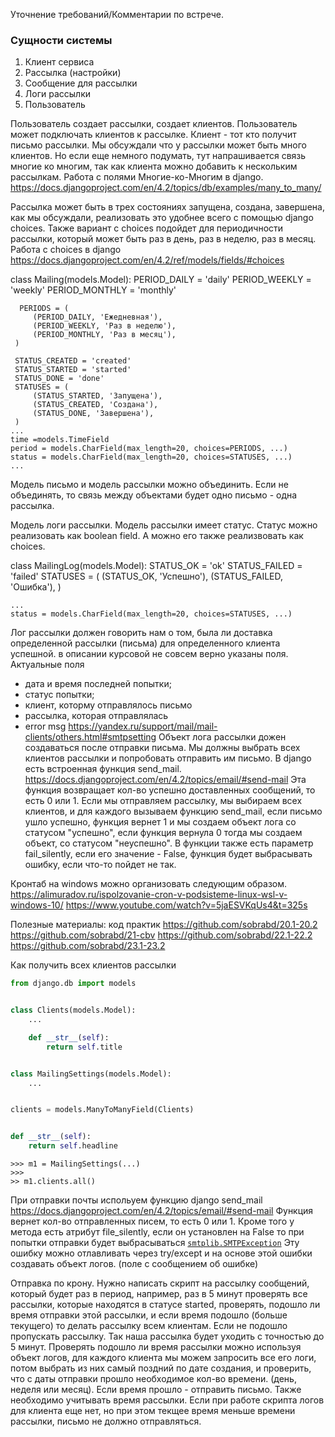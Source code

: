 Уточнение требований/Комментарии по встрече.

### Сущности системы

1) Клиент сервиса
2) Рассылка (настройки)
3) Сообщение для рассылки
4) Логи рассылки
5) Пользователь

Пользователь создает рассылки, создает клиентов. Пользователь может подключать клиентов к рассылке.
Клиент - тот кто получит письмо рассылки.
Мы обсуждали что у рассылки может быть много клиентов. Но если еще немного подумать, тут напрашивается связь многие ко
многим, так как клиента можно добавить к нескольким рассылкам. Работа с полями Многие-ко-Многим в
django. https://docs.djangoproject.com/en/4.2/topics/db/examples/many_to_many/

Рассылка может быть в трех состояниях запущена, создана, завершена, как мы обсуждали, реализовать это удобнее всего с
помощью django choices.
Также вариант с choices подойдет для периодичности рассылки, который может быть раз в день, раз в неделю, раз в месяц.
Работа с choices в django https://docs.djangoproject.com/en/4.2/ref/models/fields/#choices

class Mailing(models.Model):
PERIOD_DAILY = 'daily'
PERIOD_WEEKLY = 'weekly'
PERIOD_MONTHLY = 'monthly'

      PERIODS = (
         (PERIOD_DAILY, 'Ежедневная'),
         (PERIOD_WEEKLY, 'Раз в неделю'),
         (PERIOD_MONTHLY, 'Раз в месяц'),
     )

     STATUS_CREATED = 'created'
     STATUS_STARTED = 'started'
     STATUS_DONE = 'done'
     STATUSES = (
         (STATUS_STARTED, 'Запущена'),
         (STATUS_CREATED, 'Создана'),
         (STATUS_DONE, 'Завершена'),
     )
    ...
    time =models.TimeField
    period = models.CharField(max_length=20, choices=PERIODS, ...)
    status = models.CharField(max_length=20, choices=STATUSES, ...)
    ...

Модель письмо и модель рассылки можно объединить. Если не объединять, то связь между объектами будет одно письмо - одна
рассылка.

Модель логи рассылки.
Модель рассылки имеет статус. Статус можно реализовать как boolean field. А можно его также реализвовать как choices.

class MailingLog(models.Model):
STATUS_OK = 'ok'
STATUS_FAILED = 'failed'
STATUSES = (
(STATUS_OK, 'Успешно'),
(STATUS_FAILED, 'Ошибка'),
)

    ...
    status = models.CharField(max_length=20, choices=STATUSES, ...)

Лог рассылки должен говорить нам о том, была ли доставка определенной рассылки (письма) для определенного клиента
успешной.
в описании курсовой не совсем верно указаны поля.
Актуальные поля

- дата и время последней попытки;
- статус попытки;
- клиент, которму отправлялось письмо
- рассылка, которая отправлялась
- error msg
  https://yandex.ru/support/mail/mail-clients/others.html#smtpsetting
  Объект лога рассылки дожен создаваться после отправки письма. Мы должны выбрать всех клиентов рассылки и попробовать
  отправить им письмо. В django есть встроенная функция send_mail.
  https://docs.djangoproject.com/en/4.2/topics/email/#send-mail
  Эта функция возвращает кол-во успешно доставленных сообщений, то есть 0 или 1. Если мы отправляем рассылку, мы
  выбираем всех клиентов, и для каждого вызываем функцию send_mail, если письмо ушло успешно, функция вернет 1 и мы
  создаем объект лога со статусом "успешно", если функция вернула 0 тогда мы создаем объект, со статусом "неуспешно".
  В функции также есть параметр fail_silently, если его значение - False, функция будет выбрасывать ошибку, если что-то
  пойдет не так.

Кронтаб на windows можно организовать следующим образом.
https://alimuradov.ru/ispolzovanie-cron-v-podsisteme-linux-wsl-v-windows-10/
https://www.youtube.com/watch?v=5jaESVKqUs4&t=325s

Полезные материалы:
код практик
https://github.com/sobrabd/20.1-20.2
https://github.com/sobrabd/21-cbv
https://github.com/sobrabd/22.1-22.2
https://github.com/sobrabd/23.1-23.2

Как получить всех клиентов рассылки

```python
from django.db import models


class Clients(models.Model):
    ...

    def __str__(self):
        return self.title


class MailingSettings(models.Model):
    ...


clients = models.ManyToManyField(Clients)


def __str__(self):
    return self.headline
```

```
>>> m1 = MailingSettings(...)
>>> 
>> m1.clients.all()
```

При отправки почты испольуем функцию django send_mail
https://docs.djangoproject.com/en/4.2/topics/email/#send-mail
Функция вернет кол-во отправленных писем, то есть 0 или 1.
Кроме того у метода есть атрибут file_silently, если он установлен на False то при попытки отправки будет
выбрасываться [`smtplib.SMTPException`](https://docs.python.org/3/library/smtplib.html#smtplib.SMTPException "(in Python v3.11)")
Эту ошибку можно отлавливать через try/except и на основе этой ошибки создавать объект логов. (поле c сообщением об
ошибке)

Отправка по крону.
Нужно написать скрипт на рассылку сообщений, который будет раз в период, например, раз в 5 минут проверять все рассылки,
которые находятся в статусе started, проверять, подошло ли время отправки этой рассылки, и если время подошло (больше
текущего) то делать рассылку всем клиентам. Если не подошло пропускать рассылку.
Так наша рассылка будет уходить с точностью до 5 минут.
Проверять подошло ли время рассылки можно используя объект логов, для каждого клиента мы можем запросить все его логи,
потом выбрать из них самый поздний по дате создания, и проверить, что с даты отправки прошло необходимое кол-во
времени. (день, неделя или месяц).
Если время прошло - отправить письмо. Также необходимо учитывать время рассылки. Если при работе скрипта логов для
клиента еще нет, но при этом текщее время меньше времени рассылки, письмо не должно отправляться.